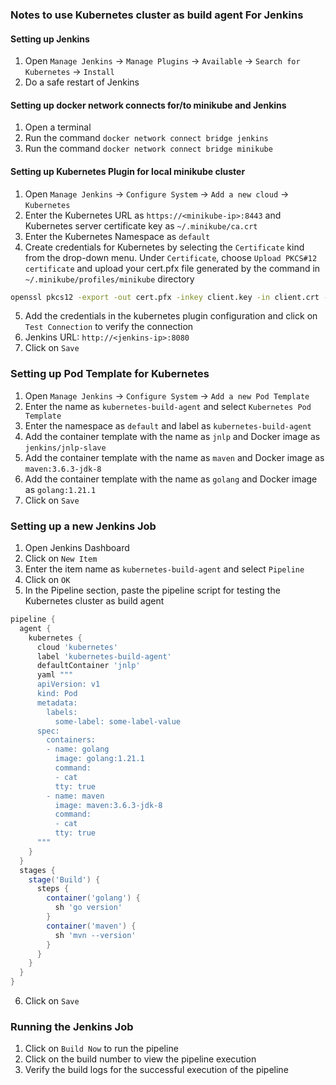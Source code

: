 ### Notes to use Kubernetes cluster as build agent For Jenkins

#### Setting up Jenkins

1. Open `Manage Jenkins` -> `Manage Plugins` -> `Available` -> `Search for Kubernetes` -> `Install`
2. Do a safe restart of Jenkins

#### Setting up docker network connects for/to minikube and Jenkins

1. Open a terminal
2. Run the command `docker network connect bridge jenkins`
3. Run the command `docker network connect bridge minikube`

#### Setting up Kubernetes Plugin for local minikube cluster

1. Open `Manage Jenkins` -> `Configure System` -> `Add a new cloud` -> `Kubernetes`
2. Enter the Kubernetes URL as `https://<minikube-ip>:8443` and Kubernetes server certificate key as `~/.minikube/ca.crt`
3. Enter the Kubernetes Namespace as `default`
4. Create credentials for Kubernetes by selecting the `Certificate` kind from the drop-down menu. Under `Certificate`, choose `Upload PKCS#12 certificate` and upload your cert.pfx file generated by the command in `~/.minikube/profiles/minikube` directory

```sh
openssl pkcs12 -export -out cert.pfx -inkey client.key -in client.crt -certfile ../../ca.crt
```

5. Add the credentials in the kubernetes plugin configuration and click on `Test Connection` to verify the connection
6. Jenkins URL: `http://<jenkins-ip>:8080`
7. Click on `Save`

### Setting up Pod Template for Kubernetes

1. Open `Manage Jenkins` -> `Configure System` -> `Add a new Pod Template`
2. Enter the name as `kubernetes-build-agent` and select `Kubernetes Pod Template`
3. Enter the namespace as `default` and label as `kubernetes-build-agent`
4. Add the container template with the name as `jnlp` and Docker image as `jenkins/jnlp-slave`
5. Add the container template with the name as `maven` and Docker image as `maven:3.6.3-jdk-8`
6. Add the container template with the name as `golang` and Docker image as `golang:1.21.1`
7. Click on `Save`

### Setting up a new Jenkins Job

1. Open Jenkins Dashboard
2. Click on `New Item`
3. Enter the item name as `kubernetes-build-agent` and select `Pipeline`
4. Click on `OK`
5. In the Pipeline section, paste the pipeline script for testing the Kubernetes cluster as build agent

```groovy
pipeline {
  agent {
    kubernetes {
      cloud 'kubernetes'
      label 'kubernetes-build-agent'
      defaultContainer 'jnlp'
      yaml """
      apiVersion: v1
      kind: Pod
      metadata:
        labels:
          some-label: some-label-value
      spec:
        containers:
        - name: golang
          image: golang:1.21.1
          command:
          - cat
          tty: true
        - name: maven
          image: maven:3.6.3-jdk-8
          command:
          - cat
          tty: true
      """
    }
  }
  stages {
    stage('Build') {
      steps {
        container('golang') {
          sh 'go version'
        }
        container('maven') {
          sh 'mvn --version'
        }
      }
    }
  }
}
```

6. Click on `Save`

### Running the Jenkins Job

1. Click on `Build Now` to run the pipeline
2. Click on the build number to view the pipeline execution
3. Verify the build logs for the successful execution of the pipeline
